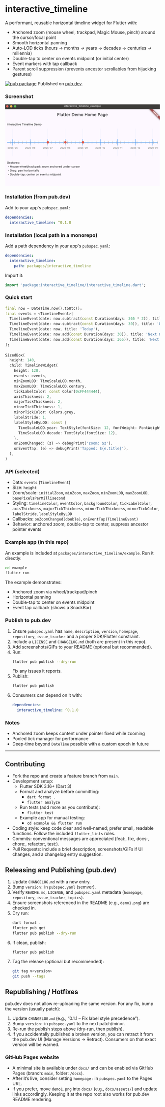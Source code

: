 # interactive_timeline

A performant, reusable horizontal timeline widget for Flutter with:

- Anchored zoom (mouse wheel, trackpad, Magic Mouse, pinch) around the cursor/focal point
- Smooth horizontal panning
- Auto-LOD ticks (hours → months → years → decades → centuries → millennia)
- Double-tap to center on events midpoint (or initial center)
- Event markers with tap callback
- Parent scroll suppression (prevents ancestor scrollables from hijacking gestures)

[![pub package](https://img.shields.io/pub/v/interactive_timeline.svg)](https://pub.dev/packages/interactive_timeline)
Published on [pub.dev](https://pub.dev/packages/interactive_timeline).

### Screenshot

![Interactive timeline demo](demo1.png)

### Installation (from pub.dev)

Add to your app's `pubspec.yaml`:

```yaml
dependencies:
  interactive_timeline: ^0.1.0
```

### Installation (local path in a monorepo)

Add a path dependency in your app's `pubspec.yaml`:

```yaml
dependencies:
  interactive_timeline:
    path: packages/interactive_timeline
```

Import it:

```dart
import 'package:interactive_timeline/interactive_timeline.dart';
```

### Quick start

```dart
final now = DateTime.now().toUtc();
final events = <TimelineEvent>[
  TimelineEvent(date: now.subtract(const Duration(days: 365 * 2)), title: 'Two years ago'),
  TimelineEvent(date: now.subtract(const Duration(days: 30)), title: 'Last month'),
  TimelineEvent(date: now, title: 'Today'),
  TimelineEvent(date: now.add(const Duration(days: 30)), title: 'Next month'),
  TimelineEvent(date: now.add(const Duration(days: 365)), title: 'Next year'),
];

SizedBox(
  height: 140,
  child: TimelineWidget(
    height: 120,
    events: events,
    minZoomLOD: TimeScaleLOD.month,
    maxZoomLOD: TimeScaleLOD.century,
    tickLabelColor: const Color(0xFF444444),
    axisThickness: 2,
    majorTickThickness: 2,
    minorTickThickness: 1,
    minorTickColor: Colors.grey,
    labelStride: 1,
    labelStyleByLOD: const {
      TimeScaleLOD.year: TextStyle(fontSize: 12, fontWeight: FontWeight.w600),
      TimeScaleLOD.decade: TextStyle(fontSize: 12),
    },
    onZoomChanged: (z) => debugPrint('zoom: $z'),
    onEventTap: (e) => debugPrint('Tapped: ${e.title}'),
  ),
)
```

### API (selected)

- Data: `events` (`TimelineEvent`)
- Size: `height`
- Zoom/scale: `initialZoom`, `minZoom`, `maxZoom`, `minZoomLOD`, `maxZoomLOD`, `basePixelsPerMillisecond`
- Styling: `timelineColor`, `eventColor`, `backgroundColor`, `tickLabelColor`, `axisThickness`, `majorTickThickness`, `minorTickThickness`, `minorTickColor`, `labelStride`, `labelStyleByLOD`
- Callbacks: `onZoomChanged(double)`, `onEventTap(TimelineEvent)`
- Behavior: anchored zoom, double-tap to center, suppress ancestor pointer events

### Example app (in this repo)

An example is included at `packages/interactive_timeline/example`. Run it directly:

```bash
cd example
flutter run
```

The example demonstrates:

- Anchored zoom via wheel/trackpad/pinch
- Horizontal panning
- Double-tap to center on events midpoint
- Event tap callback (shows a SnackBar)

### Publish to pub.dev

1. Ensure `pubspec.yaml` has `name`, `description`, `version`, `homepage`, `repository`, `issue_tracker` and a proper SDK/Flutter constraint.
2. Include a `LICENSE` and `CHANGELOG.md` (both are present in this repo).
3. Add screenshots/GIFs to your README (optional but recommended).
4. Run:
   ```bash
   flutter pub publish --dry-run
   ```
   Fix any issues it reports.
5. Publish:
   ```bash
   flutter pub publish
   ```
6. Consumers can depend on it with:
   ```yaml
   dependencies:
     interactive_timeline: ^0.1.0
   ```

### Notes

- Anchored zoom keeps content under pointer fixed while zooming
- Pooled tick manager for performance
- Deep-time beyond `DateTime` possible with a custom epoch in future

---

## Contributing

- Fork the repo and create a feature branch from `main`.
- Development setup:
  - Flutter SDK 3.16+ (Dart 3)
  - Format and analyze before committing:
    - `dart format .`
    - `flutter analyze`
  - Run tests (add more as you contribute):
    - `flutter test`
  - Example app for manual testing:
    - `cd example && flutter run`
- Coding style: keep code clear and well-named; prefer small, readable functions. Follow the included `flutter_lints` rules.
- Commits: conventional messages are appreciated (feat:, fix:, docs:, chore:, refactor:, test:).
- Pull Requests: include a brief description, screenshots/GIFs if UI changes, and a changelog entry suggestion.

## Releasing and Publishing (pub.dev)

1. Update `CHANGELOG.md` with a new entry.
2. Bump `version:` in `pubspec.yaml` (semver).
3. Verify `README.md`, `LICENSE`, and `pubspec.yaml` metadata (`homepage`, `repository`, `issue_tracker`, `topics`).
4. Ensure screenshots referenced in the README (e.g., `demo1.png`) are checked in.
5. Dry run:
   ```bash
   dart format .
   flutter pub get
   flutter pub publish --dry-run
   ```
6. If clean, publish:
   ```bash
   flutter pub publish
   ```
7. Tag the release (optional but recommended):
   ```bash
   git tag v<version>
   git push --tags
   ```

## Republishing / Hotfixes

pub.dev does not allow re-uploading the same version. For any fix, bump the version (usually patch):

1. Update `CHANGELOG.md` (e.g., “0.1.1 – Fix label style precedence”).
2. Bump `version:` in `pubspec.yaml` to the next patch/minor.
3. Re-run the publish steps above (dry-run, then publish).
4. If you accidentally published a broken version, you can retract it from the pub.dev UI (Manage Versions → Retract). Consumers on that exact version will be warned.

### GitHub Pages website

- A minimal site is available under `docs/` and can be enabled via GitHub Pages (branch: `main`, folder: `/docs`).
- After it’s live, consider setting `homepage:` in `pubspec.yaml` to the Pages URL.
- If you prefer, move `demo1.png` into `docs/` (e.g., `docs/assets/`) and update links accordingly. Keeping it at the repo root also works for pub.dev README rendering.
